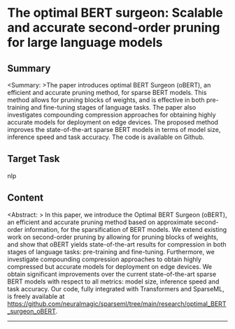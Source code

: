 # The optimal BERT surgeon: Scalable and accurate second-order pruning for large language models

## Summary

<Summary: >The paper introduces optimal BERT Surgeon (oBERT), an efficient and accurate pruning method, for sparse BERT models. This method allows for pruning blocks of weights, and is effective in both pre-training and fine-tuning stages of language tasks. The paper also investigates compounding compression approaches for obtaining highly accurate models for deployment on edge devices. The proposed method improves the state-of-the-art sparse BERT models in terms of model size, inference speed and task accuracy. The code is available on Github.


## Target Task

nlp

## Content

<Abstract: > In this paper, we introduce the Optimal BERT Surgeon (oBERT), an efficient and accurate pruning method based on approximate second-order information, for the sparsification of BERT models. We extend existing work on second-order pruning by allowing for pruning blocks of weights, and show that oBERT yields state-of-the-art results for compression in both stages of language tasks: pre-training and fine-tuning. Furthermore, we investigate compounding compression approaches to obtain highly compressed but accurate models for deployment on edge devices. We obtain significant improvements over the current state-of-the-art sparse BERT models with respect to all metrics: model size, inference speed and task accuracy. Our code, fully integrated with Transformers and SparseML, is freely available at https://github.com/neuralmagic/sparseml/tree/main/research/optimal_BERT_surgeon_oBERT.



---

